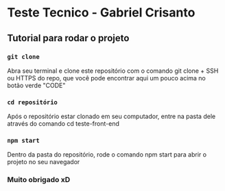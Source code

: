 # Teste Tecnico - Gabriel Crisanto

## Tutorial para rodar o projeto

### `git clone`

Abra seu terminal e clone este repositório com o comando git clone + SSH ou HTTPS do repo, que você pode encontrar aqui um pouco acima no botão verde "CODE"

### `cd repositório`

Após o repositório estar clonado em seu computador, entre na pasta dele através do comando cd teste-front-end

### `npm start`

Dentro da pasta do repositório, rode o comando npm start para abrir o projeto no seu navegador

### Muito obrigado xD
